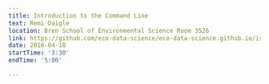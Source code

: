 ```yaml
---
title: Introduction to the Command Line
text: Remi Daigle
location: Bren School of Environmental Science Room 3526
link: https://github.com/eco-data-science/eco-data-science.github.io/issues/11
date: 2016-04-18
startTime: '3:30'
endTime: '5:00'

---
```

